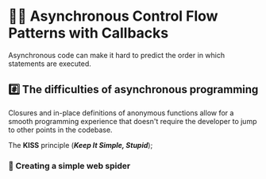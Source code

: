 # 💁‍♂️ Asynchronous Control Flow Patterns with Callbacks

Asynchronous code can make it hard to predict the order in which statements are executed.

## #️⃣ The difficulties of asynchronous programming

Closures and in-place definitions of anonymous functions allow for a smooth programming experience that doesn't require the developer to jump to other points in the codebase.

The **KISS** principle (**_Keep It Simple, Stupid_**);

### 📝 Creating a simple web spider
